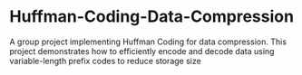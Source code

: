 # Huffman-Coding-Data-Compression
A group project implementing Huffman Coding for data compression. This project demonstrates how to efficiently encode and decode data using variable-length prefix codes to reduce storage size
